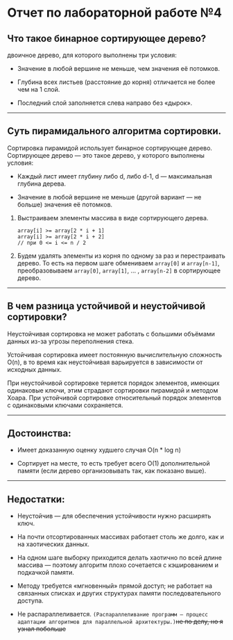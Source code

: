 # Отчет по лабораторной работе №4

## Что такое бинарное сортирующее дерево?

двоичное дерево, для которого выполнены три условия:
- Значение в любой вершине не меньше, чем значения её потомков.
  
- Глубина всех листьев (расстояние до корня) отличается не более чем на 1 слой. 
  
- Последний слой заполняется слева направо без «дырок».
***

## Суть пирамидального алгоритма сортировки.

Сортировка пирамидой использует бинарное сортирующее дерево. Сортирующее дерево — это такое дерево, у которого выполнены условия:

- Каждый лист имеет глубину либо d, либо d-1, d — максимальная глубина дерева.
  
- Значение в любой вершине не меньше (другой вариант — не больше) значения её потомков.

1. Выстраиваем элементы массива в виде сортирующего дерева.
   ```
   array[i] >= array[2 * i + 1]
   array[i] >= array[2 * i + 2]
   // при 0 <= i <= n / 2
   ```

2. Будем удалять элементы из корня по одному за раз и перестраивать дерево.
   То есть на первом шаге обмениваем `array[0]` и `array[n-1]`,  преобразовываем `array[0]`, `array[1]`, … , `array[n-2]` в сортирующее дерево.
 
***

## В чем разница устойчивой и неустойчивой сортировки?

Неустойчивая сортировка не может работать с большими объёмами данных из-за угрозы переполнения стека.

Устойчивая сортировка имеет постоянную вычислительную сложность O(n), в то время как неустойчивая варьируется в зависимости от исходных данных.

При неустойчивой сортировке теряется порядок элементов, имеющих одинаковые ключи, этим страдают сортировки пирамидой и методом Хоара. При устойчивой сортировке относительный порядок элементов с одинаковыми ключами сохраняется. 
***

## Достоинства:

- Имеет доказанную оценку худшего случая O(n * log n)
  
- Сортирует на месте, то есть требует всего O(1) дополнительной памяти (если дерево организовывать так, как показано выше).
***

## Недостатки:

- Неустойчив — для обеспечения устойчивости нужно расширять ключ.
  
- На почти отсортированных массивах работает столь же долго, как и на хаотических данных.
  
- На одном шаге выборку приходится делать хаотично по всей длине массива — поэтому алгоритм плохо сочетается с кэшированием и подкачкой памяти.
  
- Методу требуется «мгновенный» прямой доступ; не работает на связанных списках и других структурах памяти последовательного доступа.
  
- Не распараллеливается. `(Распараллеливание программ — процесс адаптации алгоритмов для параллельной архитектуры.)`~~не по делу, но я узнал побольше~~